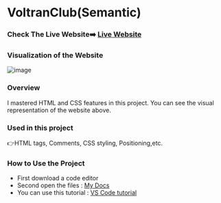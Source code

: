 # VoltranClub(Semantic)

### Check The Live Website➡️ [Live Website](https://sekunev.github.io/Projects/02_VoltranClub(Semantic)/)

### Visualization of the Website
![image](https://user-images.githubusercontent.com/101554737/185179750-8c2828be-b8df-48d8-9de2-0902eb4d1442.png)

### Overview
I mastered HTML and CSS features in this project. You can see the visual representation of the website above.

### Used in this project
👉HTML tags, Comments, CSS styling, Positioning,etc.

### How to Use the Project
+ First download a code editor
+ Second open the files : [My Docs](https://github.com/Sekunev/Projects/tree/main/02_VoltranClub(Semantic))
+ You can use this tutorial : [VS Code tutorial](https://www.youtube.com/watch?v=fJEbVCrEMSE)


